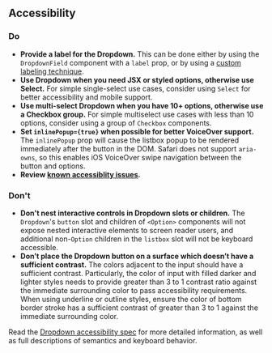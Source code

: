 ## Accessibility

### Do

- **Provide a label for the Dropdown.** This can be done either by using the `DropdownField` component with a `label` prop, or by using a [custom labeling technique](#TODO).
- **Use Dropdown when you need JSX or styled options, otherwise use Select.** For simple single-select use cases, consider using `Select` for better accessibility and mobile support.
- **Use multi-select Dropdown when you have 10+ options, otherwise use a Checkbox group.** For simple multiselect use cases with less than 10 options, consider using a group of `Checkbox` components.
- **Set `inlinePopup={true}` when possible for better VoiceOver support.** The `inlinePopup` prop will cause the listbox popup to be rendered immediately after the button in the DOM. Safari does not support `aria-owns`, so this enables iOS VoiceOver swipe navigation between the button and options.
- **Review [known accessiblity issues](./?path=/docs/concepts-developer-accessibility-components-dropdown--page).**

### Don't

- **Don't nest interactive controls in Dropdown slots or children.** The `Dropdown`'s `button` slot and children of `<Option>` components will not expose nested interactive elements to screen reader users, and additional non-`Option` children in the `listbox` slot will not be keyboard accessible.
- **Don’t place the Dropdown button on a surface which doesn’t have a sufficient contrast.** The colors adjacent to the input should have a sufficient contrast. Particularly, the color of input with filled darker and lighter styles needs to provide greater than 3 to 1 contrast ratio against the immediate surrounding color to pass accessibility requirements. When using underline or outline styles, ensure the color of bottom border stroke has a sufficient contrast of greater than 3 to 1 against the immediate surrounding color.

Read the [Dropdown accessibility spec](./?path=/docs/concepts-developer-accessibility-components-dropdown--page) for more detailed information, as well as full descriptions of semantics and keyboard behavior.
